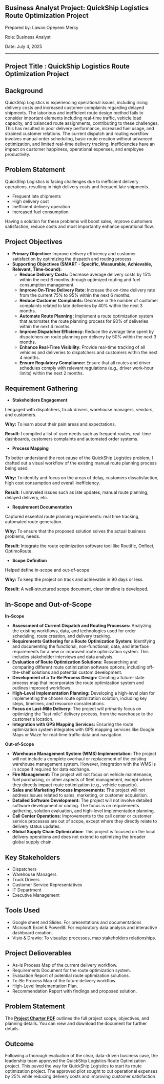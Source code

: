 ## Business Analyst Project: QuickShip Logistics Route Optimization Project

Prepared by: Lawan Opeyemi Mercy 

Role: Business Analyst

Date: July 4, 2025 

---
## Project Title : QuickShip Logistics Route Optimization Project

## Background
QuickShip Logistics is experiencing operational issues, including rising delivery costs and increased customer complaints regarding delayed shipments. The laborious and inefficient route design method fails to consider important elements including real-time traffic, vehicle load capacity, and balanced route assignments, contributing to these challenges. This has resulted in poor delivery performance, increased fuel usage, and strained customer relations. 
The current dispatch and routing workflow involves manual order scheduling, basic route creation without advanced optimization, and limited real-time delivery tracking. Inefficiencies have an impact on customer happiness, operational expenses, and employee productivity.

## Problem Statement
QuickShip Logistics is facing challenges due to inefficient delivery operations, resulting in high delivery costs and frequent late shipments. 

- Frequent late shipments
- High delivery cost
- Inefficient delivery operation
- Increased fuel consumption

Having a solution for these problems will boost sales, improve customers satisfaction, reduce costs and most importantly enhance operational flow.

## Project Objectives
- **Primary Objective:** Improve delivery efficiency and customer satisfaction by optimizing the dispatch and routing process.
- **Supporting Objectives (SMART - Specific, Measurable, Achievable, Relevant, Time-bound):**
  - **Reduce Delivery Costs:** Decrease average delivery costs by 15% within the next 6 months   through optimized routing and fuel consumption management.
  - **Improve On-Time Delivery Rate:** Increase the on-time delivery rate from the current 75% to 95% within the next 6 months.
  - **Reduce Customer Complaints:** Decrease in the number of customer complaints related to late deliveries by 40% within the next 3 months.
  - **Automate Route Planning:** Implement a route optimization system that automates the route planning process for 90% of deliveries within the next 4 months.
  - **Improve Dispatcher Efficiency:** Reduce the average time spent by dispatchers on route planning per delivery by 50% within the next 3 months.
  - **Enhance Real-Time Visibility:** Provide real-time tracking of all vehicles and deliveries to dispatchers and customers within the next 4 months.
  - **Ensure Regulatory Compliance:** Ensure that all routes and driver schedules comply with relevant regulations (e.g., driver work-hour limits) within the next 2 months.

## Requirement Gathering

- **Stakeholders Engagement**

I engaged with dispatchers, truck drivers, warehouse managers, vendors, and customers.

**Why:** To learn about their pain areas and expectations.

**Result:** I compiled a list of user needs such as frequent routes, real-time dashboards, customers complaints and automated order systems.

- **Process Mapping**

To better understand the root cause of the QuickShip Logistics problem, I drafted out a visual workflow of the existing manual route planning process being used.

**Why:** To identify and focus on the areas of delay, customers dissatisfaction, high cost consumption and overall inefficiency.

**Result:** I unraveled issues such as late updates, manual route planning, delayed delivery, etc.

- **Requirement Documentation**

Captured essential route planning requirements: real time tracking, automated route generation.

**Why:** To ensure that the proposed solution solves the actual business problems, needs.

**Result:** Integrate the route optimization software tool like Routific, Onfleet, OptimoRoute.

- **Scope Definition**

Helped define in-scope and out-of-scope

**Why:** To keep the project on track and achievable in 90 days or less.

**Result:** A well-structured scope document, clear timeline is developed.

## In-Scope and Out-of-Scope

**In-Scope**

- **Assessment of Current Dispatch and Routing Processes:** Analyzing the existing workflows, data, and technologies used for order scheduling, route creation, and delivery tracking.
- **Requirements Gathering for a Route Optimization System:** Identifying and documenting the functional, non-functional, data, and interface requirements for a new or improved route optimization system. This includes stakeholder interviews and data analysis.
- **Evaluation of Route Optimization Solutions:** Researching and comparing different route optimization software options, including off-the-shelf solutions and potential custom development.
- **Development of a To-Be Process Design:** Creating a future-state process map that incorporates the route optimization system and outlines improved workflows.
- **High-Level Implementation Planning:** Developing a high-level plan for implementing the chosen route optimization solution, including key steps, timelines, and resource considerations.
- **Focus on Last-Mile Delivery:** The project will primarily focus on optimizing the "last mile" delivery process, from the warehouse to the customer's location.
- **Integration with GPS Mapping Services:** Ensuring the route optimization system integrates with GPS mapping services like Google Maps or Waze for real-time traffic data and navigation.

**Out-of-Scope**

- **Warehouse Management System (WMS) Implementation:** The project will not include a complete overhaul or replacement of the existing warehouse management system. However, integration with the WMS is in scope if required for data exchange.
- **Fire Management:** The project will not focus on vehicle maintenance, fuel purchasing, or other aspects of fleet management, except where they directly impact route optimization (e.g., vehicle capacity). 
- **Sales and Marketing Process Improvements:** The project will not address issues related to sales, marketing, or customer acquisition.
- **Detailed Software Development:** The project will not involve detailed software development or coding. The focus is on requirements gathering, solution evaluation, and high-level implementation planning.
- **Call Center Operations:** Improvements to the call center or customer service processes are out of scope, except where they directly relate to delivery status updates.
- **Global Supply Chain Optimization:** This project is focused on the local delivery operations and does not extend to optimizing the broader global supply chain.

## Key Stakeholders
- Dispatchers
- Warehouse Managers
- Truck Drivers
- Customer Service Representatives
- IT Department
- Executive Management

## Tools Used
- Google sheet and Slides: For presentations and documentations
- Microsoft Excel & PowerBI: For exploratory data analysis and interactive dashboard creation.
- Visio & Drawio: To visualize processes, map stakeholders relationships.

## Project Delioverables
- As-Is Process Map of the current delivery workflow.
- Requirements Document for the route optimization system.
- Evaluation Report of potential route optimization solutions.
- To-Be Process Map of the future delivery workflow.
- High-Level Implementation Plan.
- Recommendation Report with findings and proposed solution.

## Problem Statement

The **[Project Charter PDF](https://github.com/LawanMercy/QuickShip_Logistics_Route_Optimization_Project/blob/main/Project%20Charter.pdf)** outlines the full project scope, objectives, and planning details. You can view and download the document for further details.

## Outcome

Following a thorough evaluation of the clear, data-driven business case, the leadership team approved the QuickShip Logistics Route Optimization project. This paved the way for QuickShip Logistics to start its route optimization project. The approved pilot sought to cut operational expenses by 25% while reducing delivery costs and improving customer satisfaction.

